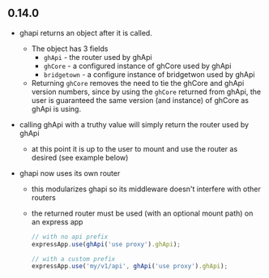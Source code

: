 ## 0.14.0

* ghapi returns an object after it is called. 
    * The object has 3 fields
        * `ghApi` - the router used by ghApi
        * `ghCore` - a configured instance of ghCore used by ghApi
        * `bridgetown` - a configure instance of bridgetwon used by ghApi
    * Returning `ghCore` removes the need to tie the ghCore and ghApi version numbers, since by using the `ghCore` returned
        from ghApi, the user is guaranteed the same version (and instance) of ghCore as ghApi is using.
    
* calling ghApi with a truthy value will simply return the router used by ghApi
    * at this point it is up to the user to mount and use the router as desired (see example below)
* ghapi now uses its own router
    * this modularizes ghapi so its middleware doesn't interfere with other routers
    * the returned router must be used (with an optional mount path) on an express app
    
        ```javascript
        // with no api prefix
        expressApp.use(ghApi('use proxy').ghApi);
        
        // with a custom prefix
        expressApp.use('my/v1/api', ghApi('use proxy').ghApi);
        ```